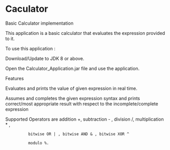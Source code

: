 # Caculator
Basic Calculator implementation 

This application is a basic calculator that evaluates the expression provided to it.

To use this application :

Download/Update to JDK 8 or above.

Open the Calculator_Application.jar file and use the application.

Features

Evaluates and prints the value of given expression in real time.

Assumes and completes the given expression syntax and prints correct/most appropriate result with respect to the incomplete/complete expression

Supported Operators are
              addition +, subtraction - , division /, multiplication * ,

              bitwise OR | , bitwise AND & , bitwise XOR ^

              modulo %.

 
